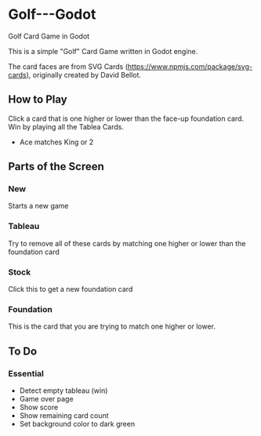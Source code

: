 # Golf---Godot
Golf Card Game in Godot

This is a simple "Golf" Card Game written in Godot engine.

The card faces are from SVG Cards (https://www.npmjs.com/package/svg-cards), originally created by David Bellot.

## How to Play
Click a card that is one higher or lower than the face-up foundation card. Win by playing all the Tablea Cards.

 * Ace matches King or 2

## Parts of the Screen
### New
Starts a new game

### Tableau
Try to remove all of these cards by matching one higher or lower than the foundation card

### Stock
Click this to get a new foundation card

### Foundation
This is the card that you are trying to match one higher or lower.


## To Do

### Essential
* Detect empty tableau (win)
* Game over page
* Show score
* Show remaining card count
* Set background color to dark green
